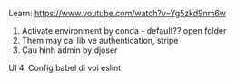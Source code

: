 Learn: https://www.youtube.com/watch?v=Yg5zkd9nm6w
1. Activate environment by conda - default?? open folder
2. Them may cai lib ve authentication, stripe
3. Cau hinh admin by djoser





UI
4. Config babel di voi eslint